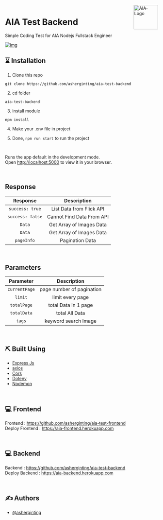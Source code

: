 <a href="https://www.aia.com.sg/en/index.html">
    <img src="https://user-images.githubusercontent.com/39787908/165537085-22b9b71d-16e8-4fce-8305-0c6a2abfff35.png" height="80" alt="AIA-Logo" title="AIA" align="right" />
</a>

# AIA Test Backend

Simple Coding Test for AIA Nodejs Fullstack Engineer



[![img](https://user-images.githubusercontent.com/39787908/165538995-8a6cb8d6-2be5-4b08-8a9c-c56411062d8e.png)](#)

## ⌛️ Installation

1. Clone this repo
```
git clone https://github.com/asherginting/aia-test-backend
```

2. cd folder
```
aia-test-backend

```
3. Install module
```
npm install
```

4. Make your .env file in project


5. Done, ```npm run start``` to run the project

<br>

Runs the app default in the development mode.\
Open [http://localhost:5000](http://localhost:5000) to view it in your browser.

<br>

## Response
|       Response       |        Description        |
| :------------------: | :-----------------------: |
| ```success: true```  | List Data from Flick API  |
| ```success: false``` | Cannot Find Data From API |
|      ```Data```      | Get Array of Images Data  |
|      ```Data```      | Get Array of Images Data  |
|    ```pageInfo```    |      Pagination Data      |

<br>

## Parameters
|     Parameter     |        Description        |
| :---------------: | :-----------------------: |
| ```currentPage``` | page number of pagination |
|    ```limit```    |     limit every page      |
|  ```totalPage```  |   total Data in 1 page    |
|  ```totalData```  |      total All Data       |
|    ```tags```     |   keyword search Image    |


<br>

## ⛏️ Built Using

- [Express Js](https://www.npmjs.com/package/express)
- [axios](https://www.npmjs.com/package/axios)
- [Cors](https://www.npmjs.com/package/cors)
- [Dotenv](https://www.npmjs.com/package/dotenv)
- [Nodemon](https://www.npmjs.com/package/nodemon)

<br>

## 💻 Frontend

Frontend : https://github.com/asherginting/aia-test-frontend
<br>
Deploy Frontend : https://aia-frontend.herokuapp.com

<br>

## 💻 Backend

Backend : https://github.com/asherginting/aia-test-backend
<br>
Deploy Backend : https://aia-backend.herokuapp.com

<br>

## ✍️ Authors

- [@asherginting](https://github.com/asherginting)
